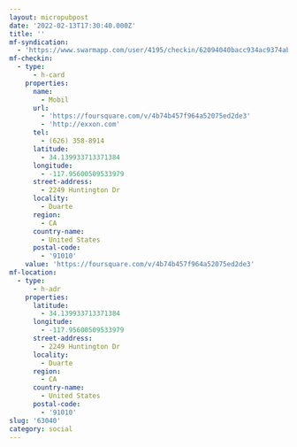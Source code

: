 ```yaml
---
layout: micropubpost
date: '2022-02-13T17:30:40.000Z'
title: ''
mf-syndication:
  - 'https://www.swarmapp.com/user/4195/checkin/62094040bacc934ac9374ab7'
mf-checkin:
  - type:
      - h-card
    properties:
      name:
        - Mobil
      url:
        - 'https://foursquare.com/v/4b74b457f964a52075ed2de3'
        - 'http://exxon.com'
      tel:
        - (626) 358-8914
      latitude:
        - 34.139933713371384
      longitude:
        - -117.95600509533979
      street-address:
        - 2249 Huntington Dr
      locality:
        - Duarte
      region:
        - CA
      country-name:
        - United States
      postal-code:
        - '91010'
    value: 'https://foursquare.com/v/4b74b457f964a52075ed2de3'
mf-location:
  - type:
      - h-adr
    properties:
      latitude:
        - 34.139933713371384
      longitude:
        - -117.95600509533979
      street-address:
        - 2249 Huntington Dr
      locality:
        - Duarte
      region:
        - CA
      country-name:
        - United States
      postal-code:
        - '91010'
slug: '63040'
category: social
---
```

